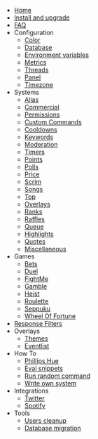 * [Home](/_archive/9.2.x/)
* [Install and upgrade](/_archive/9.2.x/install-and-upgrade.md)
* [FAQ](/_archive/9.2.x/faq.md)
* Configuration
  * [Color](/_archive/9.2.x/configuration/color.md)
  * [Database](/_archive/9.2.x/configuration/database.md)
  * [Environment variables](/_archive/9.2.x/configuration/env.md)
  * [Metrics](/_archive/9.2.x/configuration/metrics.md)
  * [Threads](/_archive/9.2.x/configuration/threads.md)
  * [Panel](/_archive/9.2.x/configuration/panel.md)
  * [Timezone](/_archive/9.2.x/configuration/timezone.md)
* Systems
  * [Alias](/_archive/9.2.x/commands/alias.md)
  * [Commercial](/_archive/9.2.x/commands/commercial.md)
  * [Permissions](/_archive/9.2.x/commands/permissions.md)
  * [Custom Commands](/_archive/9.2.x/commands/custom-commands.md)
  * [Cooldowns](/_archive/9.2.x/commands/cooldowns.md)
  * [Keywords](/_archive/9.2.x/commands/keywords.md)
  * [Moderation](/_archive/9.2.x/commands/moderation.md)
  * [Timers](/_archive/9.2.x/commands/timers.md)
  * [Points](/_archive/9.2.x/commands/points.md)
  * [Polls](/_archive/9.2.x/commands/polls.md)
  * [Price](/_archive/9.2.x/commands/price.md)
  * [Scrim](/_archive/9.2.x/commands/scrim.md)
  * [Songs](/_archive/9.2.x/commands/songs.md)
  * [Top](/_archive/9.2.x/commands/top.md)
  * [Overlays](/_archive/9.2.x/commands/overlays.md)
  * [Ranks](/_archive/9.2.x/commands/ranks.md)
  * [Raffles](/_archive/9.2.x/commands/raffles.md)
  * [Queue](/_archive/9.2.x/commands/queue.md)
  * [Highlights](/_archive/9.2.x/commands/highlights.md)
  * [Quotes](/_archive/9.2.x/commands/quotes.md)
  * [Miscellaneous](/_archive/9.2.x/commands/miscellaneous.md)
* Games
  * [Bets](/_archive/9.2.x/games/bets.md)
  * [Duel](/_archive/9.2.x/games/duel.md)
  * [FightMe](/_archive/9.2.x/games/fightme.md)
  * [Gamble](/_archive/9.2.x/games/gamble.md)
  * [Heist](/_archive/9.2.x/games/heist.md)
  * [Roulette](/_archive/9.2.x/games/roulette.md)
  * [Seppuku](/_archive/9.2.x/games/seppuku.md)
  * [Wheel Of Fortune](/_archive/9.2.x/games/wheelOfFortune.md)
* [Response Filters](/_archive/9.2.x/filters/all.md)
* Overlays
  * [Themes](/_archive/9.2.x/overlays/themes.md)
  * [Eventlist](/_archive/9.2.x/overlays/eventlist.md)
* How To
  * [Phillips Hue](/_archive/9.2.x/howto/phillipshue.md)
  * [Eval snippets](/_archive/9.2.x/howto/eval.md)
  * [Run random command](/_archive/9.2.x/howto/run-random-command.md)
  * [Write own system](/_archive/9.2.x/howto/write-own-system.md)
* Integrations
  * [Twitter](/_archive/9.2.x/integrations/twitter.md)
  * [Spotify](/_archive/9.2.x/integrations/spotify.md)
* Tools
  * [Users cleanup](/_archive/9.2.x/tools/users-cleanup.md)
  * [Database migration](/_archive/9.2.x/tools/database.md)